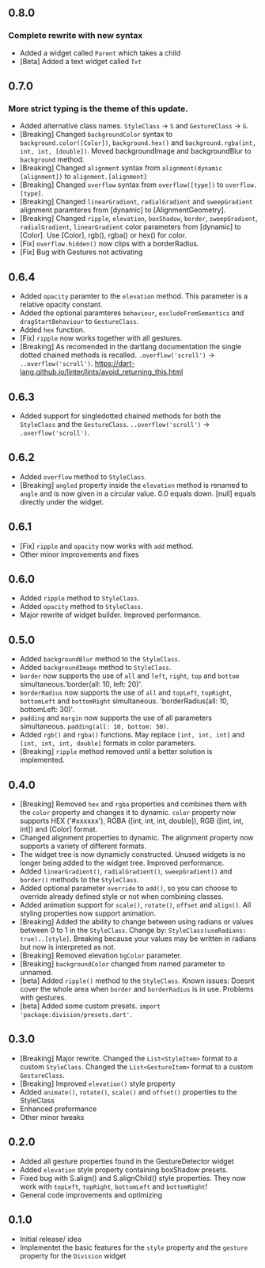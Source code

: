 ## 0.8.0
### Complete rewrite with new syntax
* Added a widget called `Parent` which takes a child
* [Beta] Added a text widget called `Txt`

## 0.7.0
### More strict typing is the theme of this update.
* Added alternative class names. `StyleClass` -> `S` and `GestureClass` -> `G`.
* [Breaking] Changed `backgroundColor` syntax to `background.color([Color])`, `background.hex()` and `background.rgba(int, int, int, [double])`. Moved backgroundImage and backgroundBlur to `background` method.
* [Breaking] Changed `alignment` syntax from `alignment(dynamic [alignment])` to `alignment.[alignment]`
* [Breaking] Changed `overflow` syntax from `overflow([type])` to `overflow.[type]`.
* [Breaking] Changed `linearGradient`, `radialGradient` and `sweepGradient` alignment paramteres from [dynamic] to [AlignmentGeometry].
* [Breaking] Changed `ripple`, `elevation`, `boxShadow`, `border`, `sweepGradient`, `radialGradient`, `linearGradient` color parameters from [dynamic] to [Color]. Use [Color], rgb(), rgba() or hex() for color.
* [Fix] `overflow.hidden()` now clips with a borderRadius.
* [Fix] Bug with Gestures not activating

## 0.6.4
* Added `opacity` paramter to the `elevation` method. This parameter is a relative opacity constant.
* Added the optional paramteres `behaviour`, `excludeFromSemantics` and `dragStartBehaviour` to `GestureClass`.
* Added `hex` function.
* [Fix] `ripple` now works together with all gestures.
* [Breaking] As recomended in the dartlang documentation the single dotted chained methods is recalled.
    `.overflow('scroll')` -> `..overflow('scroll')`.
https://dart-lang.github.io/linter/lints/avoid_returning_this.html

## 0.6.3
* Added support for singledotted chained methods for both the `StyleClass` and the `GestureClass`. `..overflow('scroll')` -> `.overflow('scroll')`.

## 0.6.2
* Added `overflow` method to `StyleClass`.
* [Breaking] `angled` property inside the `elevation` method is renamed to `angle` and is now given in a circular value. 0.0 equals down. [null] equals directly under the widget.

## 0.6.1
* [Fix] `ripple` and `opacity` now works with `add` method.
* Other minor improvements and fixes

## 0.6.0
* Added `ripple` method to `StyleClass`.
* Added `opacity` method to `StyleClass`.
* Major rewrite of widget builder. Improved performance.

## 0.5.0
* Added `backgroundBlur` method to the `StyleClass`.
* Added `backgroundImage` method to `StyleClass`.
* `border` now supports the use of `all` and `left`, `right`, `top` and `bottom` simultaneous.'border(all: 10, left: 20)'.
* `borderRadius` now supports the use of `all` and `topLeft`, `topRight`, `bottomLeft` and `bottomRight` simultaneous. 'borderRadius(all: 10, bottomLeft: 30)'.
* `padding` and `margin` now supports the use of all parameters simultaneous. `padding(all: 10, bottom: 50)`.
* Added `rgb()` and `rgba()` functions. May replace `[int, int, int]` and `[int, int, int, double]` formats in color parameters.
* [Breaking] `ripple` method removed until a better solution is implemented. 

## 0.4.0
* [Breaking] Removed `hex` and `rgba` properties and combines them with the `color` property and changes it to dynamic. `color` property now supports HEX ('#xxxxxx'), RGBA ([int, int, int, double]), RGB ([int, int, int]) and [Color] format.
* Changed alignment properties to dynamic. The alignment property now supports a variety of different formats.
* The widget tree is now dynamicly constructed. Unused widgets is no longer being added to the widget tree. Improved performance.
* Added `linearGradient()`, `radialGradient()`, `sweepGradient()` and `border()` methods to the `StyleClass`.
* Added optional parameter `override` to `add()`, so you can choose to override already defined style or not when combining classes.
* Added animation support for `scale()`, `rotate()`, `offset` and `align()`. All styling properties now support animation.
* [Breaking] Added the ability to change between using radians or values between 0 to 1 in the `StyleClass`. Change by: `StyleClass(useRadians: true)..[style]`. Breaking because your values may be written in radians but now is interpreted as not.
* [Breaking] Removed elevation `bgColor` parameter.
* [Breaking] `backgroundColor` changed from named parameter to unnamed.
* [beta] Added `ripple()` method to the `StyleClass`. Known issues: Doesnt cover the whole area when `border` and `borderRadius` is in use. Problems with gestures.
* [beta] Added some custom presets. `import 'package:division/presets.dart'`.

## 0.3.0
* [Breaking] Major rewrite. Changed the `List<StyleItem>` format to a custom `StyleClass`. Changed the `List<GestureItem>` format to a custom `GestureClass`.
* [Breaking] Improved `elevation()` style property
* Added `animate()`, `rotate()`, `scale()` and `offset()` properties to the StyleClass
* Enhanced preformance
* Other minor tweaks

## 0.2.0
* Added all gesture properties found in the GestureDetector widget
* Added `elevation` style property containing boxShadow presets.
* Fixed bug with S.align() and S.alignChild() style properties. They now work with `topLeft`, `topRight`, `bottomLeft` and `bottomRight`!
* General code improvements and optimizing

## 0.1.0
* Initial release/ idea
* Implementet the basic features for the `style` property and the `gesture` property for the `Division` widget